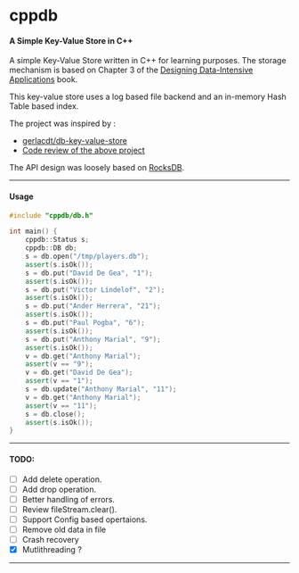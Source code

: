# cppdb
#### A Simple Key-Value Store in C++

A simple Key-Value Store written in C++ for learning 
purposes. The storage mechanism is based on Chapter 3 of the
[Designing Data-Intensive Applications](https://dataintensive.net/) book.


This key-value store uses a log based file backend and an in-memory 
Hash Table based index. 

The project was inspired by :
- [gerlacdt/db-key-value-store](https://github.com/gerlacdt/db-key-value-store)
- [Code review of the above project](https://www.youtube.com/watch?v=ifBUfIb7kdo)

The API design was loosely based on
[RocksDB](https://github.com/facebook/rocksdb).

---

#### Usage

```cpp
#include "cppdb/db.h"

int main() {
    cppdb::Status s;
    cppdb::DB db;
    s = db.open("/tmp/players.db");
    assert(s.isOk());
    s = db.put("David De Gea", "1");
    assert(s.isOk());
    s = db.put("Victor Lindelof", "2");
    assert(s.isOk());
    s = db.put("Ander Herrera", "21");
    assert(s.isOk());
    s = db.put("Paul Pogba", "6");
    assert(s.isOk());
    s = db.put("Anthony Marial", "9");
    assert(s.isOk());
    v = db.get("Anthony Marial");
    assert(v == "9");
    v = db.get("David De Gea");
    assert(v == "1");
    s = db.update("Anthony Marial", "11");
    v = db.get("Anthony Marial");
    assert(v == "11");
    s = db.close();
    assert(s.isOk());
}
```

---

#### TODO:

- [ ] Add delete operation.
- [ ] Add drop operation.
- [ ] Better handling of errors.
- [ ] Review fileStream.clear().
- [ ] Support Config based opertaions.
- [ ] Remove old data in file
- [ ] Crash recovery
- [x] Mutlithreading ?

---
